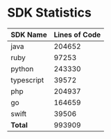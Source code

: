 # SDK Statistics

| SDK Name | Lines of Code |
| -------- | ------------- |
| java | 204652 |
| ruby | 97253 |
| python | 243330 |
| typescript | 39572 |
| php | 204937 |
| go | 164659 |
| swift | 39506 |
| **Total** | 993909 |
